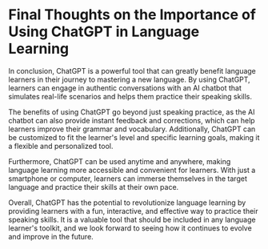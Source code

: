 Final Thoughts on the Importance of Using ChatGPT in Language Learning
==================================================================================

In conclusion, ChatGPT is a powerful tool that can greatly benefit language learners in their journey to mastering a new language. By using ChatGPT, learners can engage in authentic conversations with an AI chatbot that simulates real-life scenarios and helps them practice their speaking skills.

The benefits of using ChatGPT go beyond just speaking practice, as the AI chatbot can also provide instant feedback and corrections, which can help learners improve their grammar and vocabulary. Additionally, ChatGPT can be customized to fit the learner's level and specific learning goals, making it a flexible and personalized tool.

Furthermore, ChatGPT can be used anytime and anywhere, making language learning more accessible and convenient for learners. With just a smartphone or computer, learners can immerse themselves in the target language and practice their skills at their own pace.

Overall, ChatGPT has the potential to revolutionize language learning by providing learners with a fun, interactive, and effective way to practice their speaking skills. It is a valuable tool that should be included in any language learner's toolkit, and we look forward to seeing how it continues to evolve and improve in the future.
